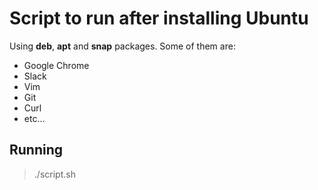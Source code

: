 # Script to run after installing Ubuntu
Using **deb**, **apt** and **snap** packages. Some of them are:
-  Google Chrome
- Slack
- Vim
- Git
- Curl
- etc...

## Running
> ./script.sh
